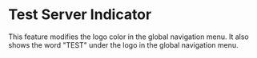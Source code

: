 # Test Server Indicator

This feature modifies the logo color in the global navigation menu. It also shows the word "TEST" under the logo in the global navigation menu.